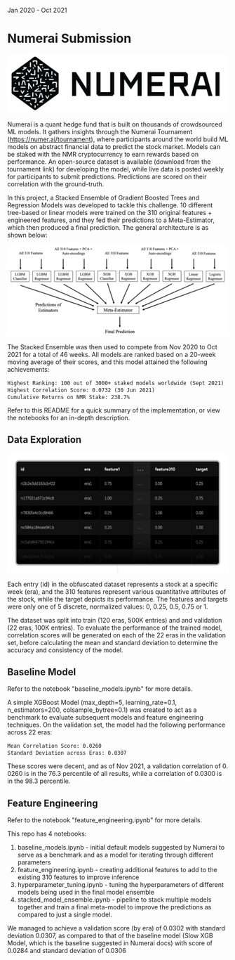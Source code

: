 Jan 2020 - Oct 2021
# Numerai Submission

![Numerai Logo](images/numerai_logo.png)

Numerai is a quant hedge fund that is built on thousands of crowdsourced ML models. It gathers insights through the Numerai Tournament (https://numer.ai/tournament), where participants around the world build ML models on abstract financial data to predict the stock market. Models can be staked with the NMR cryptocurrency to earn rewards based on performance. An open-source dataset is available (download from the tournament link) for developing the model, while live data is posted weekly for participants to submit predictions. Predictions are scored on their correlation with the ground-truth.

In this project, a Stacked Ensemble of Gradient Boosted Trees and Regression Models was developed to tackle this challenge. 10 different tree-based or linear models were trained on the 310 original features + engineered features, and they fed their predictions to a Meta-Estimator, which then produced a final prediction. The general architecture is as shown below:

![Ensemble Architecture](images/ensemble_architecture.png)

The Stacked Ensemble was then used to compete from Nov 2020 to Oct 2021 for a total of 46 weeks. All models are ranked based on a 20-week moving average of their scores, and this model attained the following achievements:
```
Highest Ranking: 100 out of 3000+ staked models worldwide (Sept 2021)
Highest Correlation Score: 0.0732 (30 Jun 2021)
Cumulative Returns on NMR Stake: 238.7%
```
Refer to this README for a quick summary of the implementation, or view the notebooks for an in-depth description.

## Data Exploration

![Dataset Example](images/dataset_example.png)

Each entry (id) in the obfuscated dataset represents a stock at a specific week (era), and the 310 features represent various quantitative attributes of the stock, while the target depicts its performance. The features and targets were only one of 5 discrete, normalized values: 0, 0.25, 0.5, 0.75 or 1.

The dataset was split into train (120 eras, 500K entries) and and validation (22 eras, 100K entries). To evaluate the performance of the trained model, correlation scores will be generated on each of the 22 eras in the validation set, before calculating the mean and standard deviation to determine the accuracy and consistency of the model.

## Baseline Model

Refer to the notebook "baseline_models.ipynb" for more details.

A simple XGBoost Model (max_depth=5, learning_rate=0.1, n_estimators=200, colsample_bytree=0.1) was created to act as a benchmark to evaluate subsequent models and feature engineering techniques. On the validation set, the model had the following performance across 22 eras:
```
Mean Correlation Score: 0.0260
Standard Deviation across Eras: 0.0307
```
These scores were decent, and as of Nov 2021, a validation correlation of 0. 0260 is in the 76.3 percentile of all results, while a correlation of 0.0300 is in the 98.3 percentile.

## Feature Engineering

Refer to the notebook "feature_engineering.ipynb" for more details.








This repo has 4 notebooks:
1. baseline_models.ipynb - initial default models suggested by Numerai to serve as a benchmark and as a model for iterating through different parameters
2. feature_engineering.ipynb - creating additional features to add to the existing 310 features to improve inference
3. hyperparameter_tuning.ipynb - tuning the hyperparameters of different models being used in the final model ensemble
4. stacked_model_ensemble.ipynb - pipeline to stack multiple models together and train a final meta-model to improve the predictions as compared to just a single model.

We managed to achieve a validation score (by era) of 0.0302 with standard deviation 0.0307, as compared to that of the baseline model (Slow XGB Model, which is the baseline suggested in Numerai docs) with score of 0.0284 and standard deviation of 0.0306
